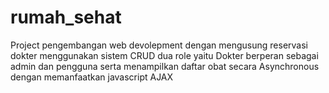 # rumah_sehat

Project pengembangan web devolepment dengan mengusung reservasi dokter menggunakan sistem CRUD dua role yaitu Dokter berperan sebagai admin dan pengguna serta menampilkan daftar obat secara Asynchronous dengan memanfaatkan javascript AJAX
